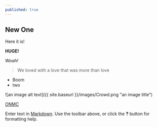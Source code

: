 ```yaml
---
published: true
---
```

## New One

Here it is! 

**HUGE!**

_Woah!_

> We loved with a love that was more than love

- Boom
- two

![an image alt text]({{ site.baseurl }}/images/Crowd.png "an image title")

[ONMC](www.onmc.com "Official NASCAR Members Club ")

Enter text in [Markdown](http://daringfireball.net/projects/markdown/). Use the toolbar above, or click the **?** button for formatting help.
